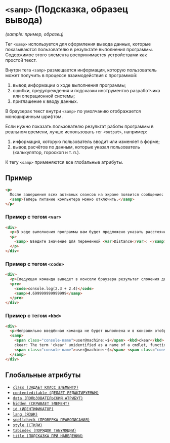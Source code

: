 # `<samp>` (Подсказка, образец вывода)

_(sample: пример, образец)_

Тег `<samp>` используется для оформления вывода данных, которые показываются пользователю в результате выполнения программы. Содержимое этого элемента воспринимается устройствами как простой текст.

Внутри тега `<samp>` размещается информация, которую пользователь может получить в процессе взаимодействия с программой:

1. вывод информации о ходе выполнения программы;
2. ошибки, предупреждения и подсказки инструментов разработчика или операционной системы;
3. приглашение к вводу данных.

В браузерах текст внутри `<samp>` по умолчанию отображается моноширинным шрифтом.

Если нужно показать пользователю результат работы программы в реальном времени, лучше использовать тег `<output>`, например:

1. информация, которую пользователь вводит или изменяет в форме;
2. вывод расчётов по данным, которые указал пользователь (калькулятор, гороскоп и т. п.).

К тегу `<samp>` применяются все глобальные атрибуты.

## Пример

```html
<p>
  После завершения всех активных сеансов на экране появится сообщение:
  <samp>Теперь питание компьютера можно отключить.</samp>
</p>
```

### Пример c тегом `<var>`

```html
<div>
  <p>В ходе выполнения программы вам будет предложено указать расстояние:</p>
  <p>
    <samp> Введите значение для переменной <var>Distance</var>: </samp>
  </p>
</div>
```

### Пример c тегом `<code>`

```html
<div>
  <p>Следующая команда выведет в консоли браузера результат сложения двух чисел:</p>
  <pre>
    <code>console.log(2.3 + 2.4)</code>
    <samp>4.699999999999999</samp>
  </pre>
</div>
```

### Пример c тегом `<kbd>`

```html
<div>
  <p>Неправильно введённая команда не будет выполнена и в консоли отобразится ошибка:</p>
  <samp>
    <span class="console-name">user@machine:~$</span> <kbd>ckear</kbd>
    ckear: The term 'ckear' unidentified as a name of a cmdlet, function, script file, or executable program.
    <span class="console-name">user@machine:~$</span> <span class="console-cursor">_</span>
  </samp>
</div>
```

## Глобальные атрибуты

- [`class (ЗАДАЕТ КЛАСС ЭЛЕМЕНТУ)`](<../ATTRIBUTES GLOBAL/class (ЗАДАЕТ КЛАСС ЭЛЕМЕНТУ).md>)
- [`contenteditable (ДЕЛАЕТ РЕДАКТИРУЕМЫМ)`](<../ATTRIBUTES GLOBAL/contenteditable (ДЕЛАЕТ РЕДАКТИРУЕМЫМ).md>)
- [`data (ПОЛЬЗОВАТЕЛЬСКИЙ АТРИБУТ)`](<../ATTRIBUTES GLOBAL/data (ПОЛЬЗОВАТЕЛЬСКИЙ АТРИБУТ).md>)
- [`hidden (СКРЫВАЕТ ЭЛЕМЕНТ)`](<../ATTRIBUTES GLOBAL/hidden (СКРЫВАЕТ ЭЛЕМЕНТ).md>)
- [`id (ИДЕНТИФИКАТОР)`](<../ATTRIBUTES GLOBAL/id (ИДЕНТИФИКАТОР).md>)
- [`lang (ЯЗЫК)`](<../ATTRIBUTES GLOBAL/lang (ЯЗЫК).md>)
- [`spellcheck (ПРОВЕРКА ПРАВОПИСАНИЯ)`](<../ATTRIBUTES GLOBAL/spellcheck (ПРОВЕРКА ПРАВОПИСАНИЯ).md>)
- [`style (СТИЛИ)`](<../ATTRIBUTES GLOBAL/style (СТИЛИ).md>)
- [`tabindex (ПОРЯДОК ТАБУЛЯЦИИ)`](<../ATTRIBUTES GLOBAL/tabindex (ПОРЯДОК ТАБУЛЯЦИИ).md>)
- [`title (ПОДСКАЗКА ПРИ НАВЕДЕНИИ)`](<../ATTRIBUTES GLOBAL/title (ПОДСКАЗКА ПРИ НАВЕДЕНИИ).md>)

